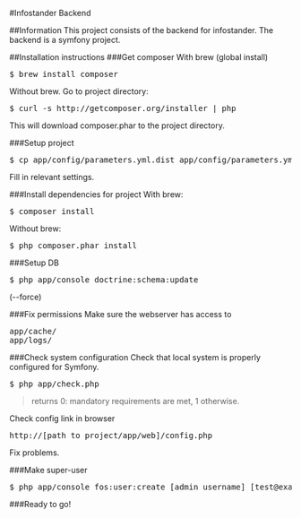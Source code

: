 #Infostander Backend

##Information
This project consists of the backend for infostander. The backend is a symfony project. 

##Installation instructions
###Get composer
With brew (global install)
<pre>
$ brew install composer
</pre>

Without brew. Go to project directory:

<pre>
$ curl -s http://getcomposer.org/installer | php
</pre>

This will download composer.phar to the project directory.

###Setup project
<pre>
$ cp app/config/parameters.yml.dist app/config/parameters.yml
</pre>

Fill in relevant settings.


###Install dependencies for project
With brew:
<pre>
$ composer install
</pre>

Without brew:
<pre>
$ php composer.phar install
</pre>

###Setup DB
<pre>
$ php app/console doctrine:schema:update
</pre>
(--force)

###Fix permissions
Make sure the webserver has access to 
<pre>
app/cache/
app/logs/
</pre>


###Check system configuration
Check that local system is properly configured for Symfony.

<pre>
$ php app/check.php
</pre>

> returns 0: mandatory requirements are met, 1 otherwise.

Check config link in browser

<pre>
http://[path_to_project/app/web]/config.php
</pre>

Fix problems.


###Make super-user
<pre>
$ php app/console fos:user:create [admin_username] [test@example.com] [p@ssword] --super-admin
</pre>


###Ready to go!
